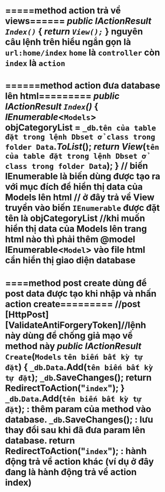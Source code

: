 =====method action trả về views======
_public IActionResult `Index()`_
{
    _return `View();`_
}
nguyên câu lệnh trên hiểu ngắn gọn là `url:home/index` `home` là `controller` còn `index` là `action`
===============================
======method action đưa database lên html=========
_public IActionResult `Index`()_
{
    _IEnumerable_<`Models`> objCategoryList = `_db`.`tên của table đặt trong lệnh Dbset ở class trong folder Data`._ToList_();
    _return View_(`tên của table đặt trong lệnh Dbset ở class trong folder Data`);
}
// biến IEnumerable là biến dùng được tạo ra với mục đích để hiển thị data của Models lên html
// ở đây trả về View truyền vào biến `IEnumerable` được đặt tên là objCategoryList
//khi muốn hiển thị data của Models lên trang html nào thì phải thêm @model IEnumerable<`Model`> vào file html cần hiển thị giao diện database
========================================
====method post create dùng để post data được tạo khi nhập và nhấn action create=========
//post
[HttpPost]
[ValidateAntiForgeryToken]//lệnh này dùng để chống giả mạo về method này
_public IActionResult_ `Create`(`Models` `tên biến bất kỳ tự đặt`)
{
    `_db`.`Data`.Add(`tên biến bất kỳ tự đặt`);
    `_db`.SaveChanges();
    return RedirectToAction("`index`");
}
`_db`.`Data`.Add(`tên biến bất kỳ tự đặt`); : thêm param của method vào database.
`_db`.SaveChanges(); : lưu thay đổi sau khi đã đưa param lên database.
return RedirectToAction("`index`"); : hành động trả về action khác (ví dụ ở đây đang là hành động trả về action index)
=====================================================

